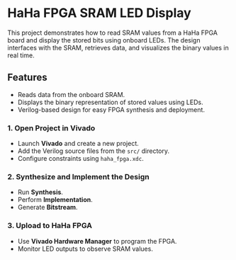 # HaHa FPGA SRAM LED Display

This project demonstrates how to read SRAM values from a HaHa FPGA board and display the stored bits using onboard LEDs. The design interfaces with the SRAM, retrieves data, and visualizes the binary values in real time.

## Features
- Reads data from the onboard SRAM.
- Displays the binary representation of stored values using LEDs.
- Verilog-based design for easy FPGA synthesis and deployment.

### 1. Open Project in Vivado
- Launch **Vivado** and create a new project.
- Add the Verilog source files from the `src/` directory.
- Configure constraints using `haha_fpga.xdc`.

### 2. Synthesize and Implement the Design
- Run **Synthesis**.
- Perform **Implementation**.
- Generate **Bitstream**.

### 3. Upload to HaHa FPGA
- Use **Vivado Hardware Manager** to program the FPGA.
- Monitor LED outputs to observe SRAM values.
